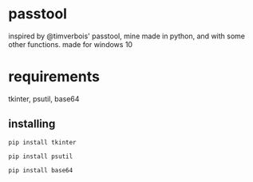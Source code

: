 # passtool
inspired by @timverbois' passtool, mine made in python, and with some other functions. made for windows 10


# requirements
tkinter, psutil, base64

## installing
```
pip install tkinter

pip install psutil

pip install base64
